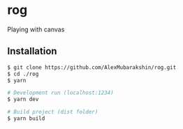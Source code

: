 # rog

Playing with canvas

## Installation

```bash
$ git clone https://github.com/AlexMubarakshin/rog.git
$ cd ./rog
$ yarn

# Development run (localhost:1234)
$ yarn dev

# Build project (dist folder)
$ yarn build
```

